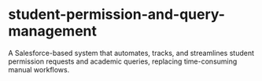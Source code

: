 # student-permission-and-query-management
A Salesforce-based system that automates, tracks, and streamlines student permission requests and academic queries, replacing time-consuming manual workflows.
